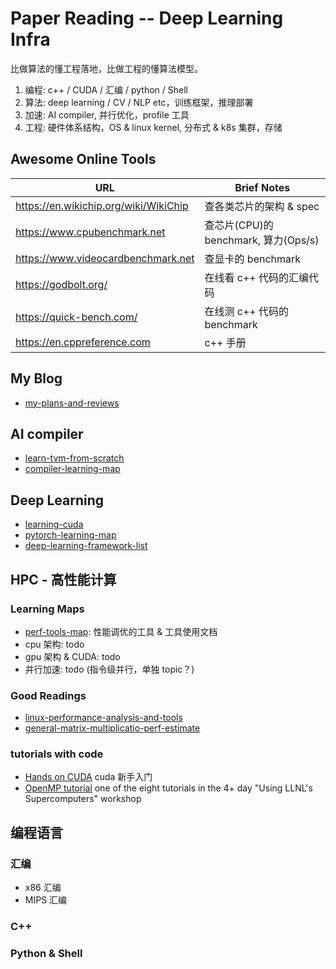 # Paper Reading -- Deep Learning Infra

比做算法的懂工程落地，比做工程的懂算法模型。

1. 编程: c++ / CUDA / 汇编 / python / Shell
2. 算法: deep learning / CV / NLP etc，训练框架，推理部署
3. 加速: AI compiler, 并行优化，profile 工具
4. 工程: 硬件体系结构，OS & linux kernel, 分布式 & k8s 集群，存储

## Awesome Online Tools

| URL | Brief Notes |
| ---- | ---- |
| <https://en.wikichip.org/wiki/WikiChip> | 查各类芯片的架构 & spec |
| <https://www.cpubenchmark.net> | 查芯片(CPU)的 benchmark, 算力(Ops/s) |
| <https://www.videocardbenchmark.net> | 查显卡的 benchmark |
| <https://godbolt.org/> | 在线看 c++ 代码的汇编代码 |
| <https://quick-bench.com/> | 在线测 c++ 代码的 benchmark |
| <https://en.cppreference.com> | c++ 手册 |

## My Blog

- [my-plans-and-reviews](01-zettelkasten/articles/my-plans-and-reviews.md)

## AI compiler

- [learn-tvm-from-scratch](01-zettelkasten/content-maps/learn-tvm-from-scratch.md)
- [compiler-learning-map](01-zettelkasten/content-maps/compiler-learning-map.md)

## Deep Learning

- [learning-cuda](01-zettelkasten/articles/learning-cuda.md)
- [pytorch-learning-map](01-zettelkasten/content-maps/pytorch-learning-map.md)
- [deep-learning-framework-list](01-zettelkasten/note-blocks/deep-learning-framework-list.md)

## HPC - 高性能计算

### Learning Maps

- [perf-tools-map](01-zettelkasten/content-maps/perf-tools-map.md): 性能调优的工具 & 工具使用文档
- cpu 架构: todo
- gpu 架构 & CUDA: todo
- 并行加速: todo (指令级并行，单独 topic？)

### Good Readings

- [linux-performance-analysis-and-tools](01-zettelkasten/paper-notes/linux-performance-analysis-and-tools.md)
- [general-matrix-multiplicatio-perf-estimate](01-zettelkasten/note-blocks/general-matrix-multiplicatio-perf-estimate.md)

### tutorials with code

- [Hands on CUDA](02-tutorial-code/03-hands-on-cuda/README.md) cuda 新手入门
- [OpenMP tutorial](https://hpc.llnl.gov/tuts/openMP) one of the eight tutorials in the 4+ day "Using LLNL's Supercomputers" workshop

## 编程语言

### 汇编

- x86 汇编
- MIPS 汇编

### C++

### Python & Shell
